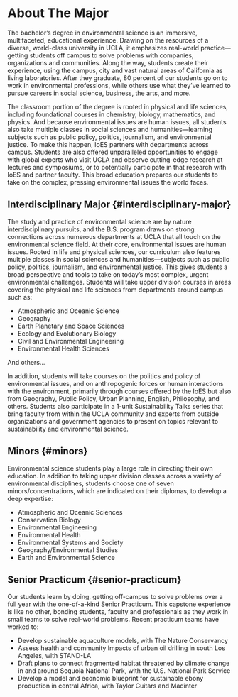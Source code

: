 # About The Major

The bachelor’s degree in environmental science is an immersive, multifaceted, educational experience. Drawing on the resources of a diverse, world-class university in UCLA, it emphasizes real-world practice—getting students off campus to solve problems with companies, organizations and communities. Along the way, students create their experience, using the campus, city and vast natural areas of California as living laboratories. After they graduate, 80 percent of our students go on to work in environmental professions, while others use what they’ve learned to pursue careers in social science, business, the arts, and more.

The classroom portion of the degree is rooted in physical and life sciences, including foundational courses in chemistry, biology, mathematics, and physics. And because environmental issues are human issues, all students also take multiple classes in social sciences and humanities—learning subjects such as public policy, politics, journalism, and environmental justice. To make this happen, IoES partners with departments across campus. Students are also offered unparalleled opportunities to engage with global experts who visit UCLA and observe cutting-edge research at lectures and symposiums, or to potentially participate in that research with IoES and partner faculty. This broad education prepares our students to take on the complex, pressing environmental issues the world faces.

## Interdisciplinary Major {#interdisciplinary-major}

The study and practice of environmental science are by nature interdisciplinary pursuits, and the B.S. program draws on strong connections across numerous departments at UCLA that all touch on the environmental science field. At their core, environmental issues are human issues. Rooted in life and physical sciences, our curriculum also features multiple classes in social sciences and humanities—subjects such as public policy, politics, journalism, and environmental justice. This gives students a broad perspective and tools to take on today’s most complex, urgent environmental challenges. Students will take upper division courses in areas covering the physical and life sciences from departments around campus such as:

- Atmospheric and Oceanic Science
- Geography
- Earth Planetary and Space Sciences
- Ecology and Evolutionary Biology
- Civil and Environmental Engineering
- Environmental Health Sciences

And others…

In addition, students will take courses on the politics and policy of environmental issues, and
on anthropogenic forces or human interactions with the environment, primarily through courses offered by the IoES but also from Geography, Public Policy, Urban Planning, English, Philosophy, and others. 
Students also participate in a 1-unit Sustainability Talks series that bring
faculty from within the UCLA community and experts from outside organizations and
government agencies to present on topics relevant to sustainability and environmental science.


## Minors {#minors}

Environmental science students play a large role in directing their own education. In addition to taking upper division classes across a variety of environmental disciplines, students choose one of seven minors/concentrations, which are indicated on their diplomas, to develop a deep expertise:

* Atmospheric and Oceanic Sciences
* Conservation Biology
* Environmental Engineering
* Environmental Health
* Environmental Systems and Society
* Geography/Environmental Studies
* Earth and Environmental Science

## Senior Practicum {#senior-practicum}

Our students learn by doing, getting off-campus to solve problems over a full year with the one-of-a-kind Senior Practicum. This capstone experience is like no other, bonding students, faculty and professionals as they work in small teams to solve real-world problems. Recent practicum teams have worked to:

* Develop sustainable aquaculture models, with The Nature Conservancy
* Assess health and community Impacts of urban oil drilling in south Los Angeles, with STAND-LA
* Draft plans to connect fragmented habitat threatened by climate change in and around Sequoia National Park, with the U.S. National Park Service
* Develop a model and economic blueprint for sustainable ebony production in central Africa, with Taylor Guitars and Madinter

